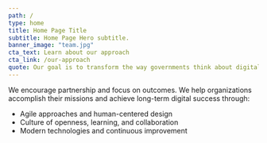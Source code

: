 ```yaml
---
path: /
type: home
title: Home Page Title
subtitle: Home Page Hero subtitle.
banner_image: "team.jpg"
cta_text: Learn about our approach
cta_link: /our-approach
quote: Our goal is to transform the way governments think about digital service delivery.
---
```


We encourage partnership and focus on outcomes. We help organizations accomplish their missions and achieve long-term digital success through:
* Agile approaches and human-centered design 
* Culture of openness, learning, and collaboration
* Modern technologies and continuous improvement